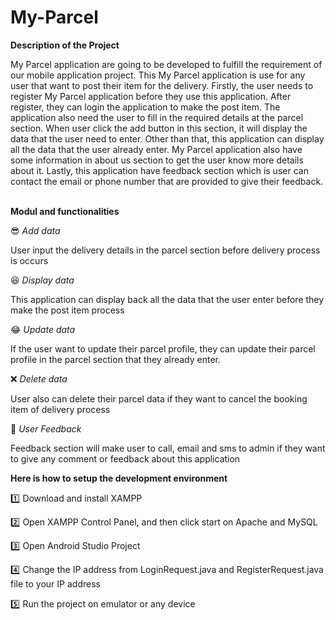 # My-Parcel


**Description of the Project**

   My Parcel application are going to be developed to fulfill the requirement of our mobile application project. This My Parcel application is use for any user that want to post their item for the delivery. Firstly, the user needs to register My Parcel application before they use this application.  After register, they can login the application to make the post item. The application also need the user to fill in the required details at the parcel section. When user click the add button in this section, it will display the data that the user need to enter. Other than that, this application can display all the data that the user already enter. My Parcel application also have some information in about us section to get the user know more details about it. Lastly, this application have feedback section which is user can contact the email or phone number that are provided to give their feedback.
 


**Modul and functionalities**

:sunglasses: *Add data*

User input the delivery details in the parcel section before delivery process is occurs
 
:satisfied: *Display data*

This application can display back all the data that the user enter before they make the post item process 

:joy: *Update data*

If the user want to update their parcel profile, they can update their parcel profile in the parcel section that they already enter.


:x: *Delete data*

User also can delete their parcel data if they want to cancel the booking item of delivery process

:speech_balloon: *User Feedback*

Feedback section will make user to call, email and sms to admin if they want to give any comment or feedback about this application


**Here is how to setup the development environment**
		
:one: Download and install XAMPP							

:two: Open XAMPP Control Panel, and then click start on Apache and MySQL	

:three: Open Android Studio Project				

:four: Change the IP address from LoginRequest.java and RegisterRequest.java file to your IP address

:five: Run the project on emulator or any device	


